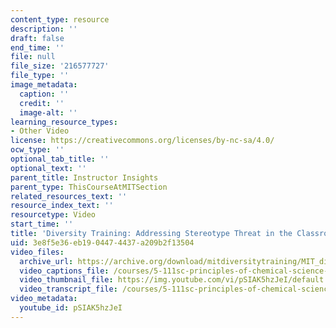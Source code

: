 ```yaml
---
content_type: resource
description: ''
draft: false
end_time: ''
file: null
file_size: '216577727'
file_type: ''
image_metadata:
  caption: ''
  credit: ''
  image-alt: ''
learning_resource_types:
- Other Video
license: https://creativecommons.org/licenses/by-nc-sa/4.0/
ocw_type: ''
optional_tab_title: ''
optional_text: ''
parent_title: Instructor Insights
parent_type: ThisCourseAtMITSection
related_resources_text: ''
resource_index_text: ''
resourcetype: Video
start_time: ''
title: 'Diversity Training: Addressing Stereotype Threat in the Classroom'
uid: 3e8f5e36-eb19-0447-4437-a209b2f13504
video_files:
  archive_url: https://archive.org/download/mitdiversitytraining/MIT_diversity_training_stereotype_300k.mp4
  video_captions_file: /courses/5-111sc-principles-of-chemical-science-fall-2014/7d25f72cebfe55ababb4d3891909a4ae_pSIAK5hzJeI.vtt
  video_thumbnail_file: https://img.youtube.com/vi/pSIAK5hzJeI/default.jpg
  video_transcript_file: /courses/5-111sc-principles-of-chemical-science-fall-2014/1dc487fb76c25f4dd7f6ad77bc43e9b6_pSIAK5hzJeI.pdf
video_metadata:
  youtube_id: pSIAK5hzJeI
---
```

